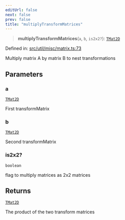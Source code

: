 ```yaml
---
editUrl: false
next: false
prev: false
title: "multiplyTransformMatrices"
---
```


> **multiplyTransformMatrices**(`a`, `b`, `is2x2?`): [`TMat2D`](/api/type-aliases/tmat2d/)

Defined in: [src/util/misc/matrix.ts:73](https://github.com/fabricjs/fabric.js/blob/9a792f4b7b8031f02ec7ea4ce8c99f810e45cfec/src/util/misc/matrix.ts#L73)

Multiply matrix A by matrix B to nest transformations

## Parameters

### a

[`TMat2D`](/api/type-aliases/tmat2d/)

First transformMatrix

### b

[`TMat2D`](/api/type-aliases/tmat2d/)

Second transformMatrix

### is2x2?

`boolean`

flag to multiply matrices as 2x2 matrices

## Returns

[`TMat2D`](/api/type-aliases/tmat2d/)

The product of the two transform matrices
